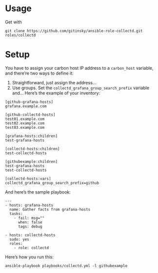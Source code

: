 # Usage

Get with

```
git clone https://github.com/gitinsky/ansible-role-collectd.git roles/collectd
```

# Setup

You have to assign your carbon host IP address to a ```carbon_host``` variable, and there’re two ways to define it:

1. Straightforward, just assign the address...
2. Use groups. Set the ```collectd_grafana_group_search_prefix``` variable and... Here’s the example of your inventory:

```
[github-grafana-hosts]
grafana.example.com

[github-collectd-hosts]
test01.example.com
test02.example.com
test03.example.com

[grafana-hosts:children]
test-grafana-hosts

[collectd-hosts:children]
test-collectd-hosts

[githubexample:children]
test-grafana-hosts
test-collectd-hosts

[collectd-hosts:vars]
collectd_grafana_group_search_prefix=github
```

And here’s the sample playbook:

```
---
- hosts: grafana-hosts
  name: Gather facts from grafana-hosts
  tasks:
    - fail: msg=""
      when: false
      tags: debug
      
- hosts: collectd-hosts
  sudo: yes
  roles:
    - role: collectd
```


Here’s how you run this:

```
ansible-playbook playbooks/collectd.yml -l githubexample
```